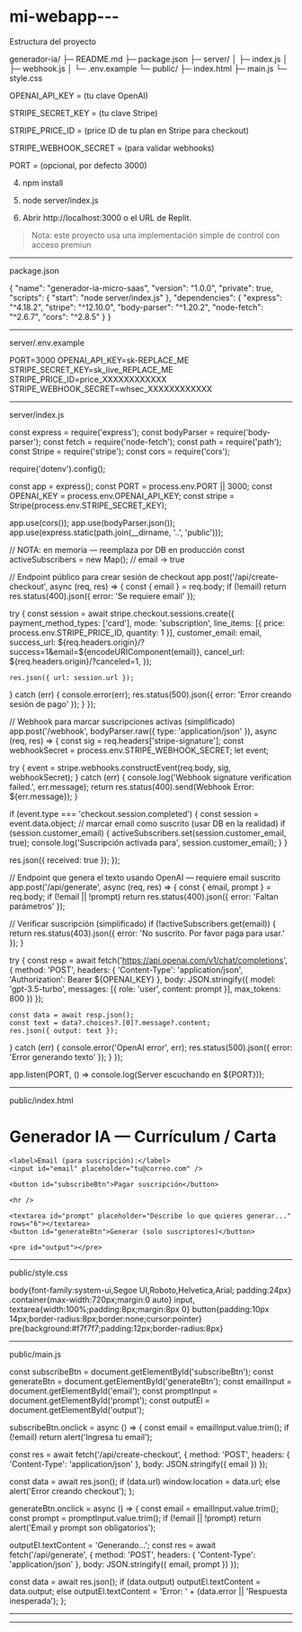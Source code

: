 # mi-webapp---

Estructura del proyecto

generador-ia/
├─ README.md
├─ package.json
├─ server/
│  ├─ index.js
│  ├─ webhook.js
│  └─ .env.example
└─ public/
   ├─ index.html
   ├─ main.js
   └─ style.css




OPENAI_API_KEY = (tu clave OpenAI)

STRIPE_SECRET_KEY = (tu clave Stripe)

STRIPE_PRICE_ID = (price ID de tu plan en Stripe para checkout)

STRIPE_WEBHOOK_SECRET = (para validar webhooks)

PORT = (opcional, por defecto 3000)



4. npm install


5. node server/index.js


6. Abrir http://localhost:3000 o el URL de Replit.



> Nota: este proyecto usa una implementación simple de control con acceso premiun




---

package.json

{
  "name": "generador-ia-micro-saas",
  "version": "1.0.0",
  "private": true,
  "scripts": {
    "start": "node server/index.js"
  },
  "dependencies": {
    "express": "^4.18.2",
    "stripe": "^12.10.0",
    "body-parser": "^1.20.2",
    "node-fetch": "^2.6.7",
    "cors": "^2.8.5"
  }
}


---

server/.env.example

PORT=3000
OPENAI_API_KEY=sk-REPLACE_ME
STRIPE_SECRET_KEY=sk_live_REPLACE_ME
STRIPE_PRICE_ID=price_XXXXXXXXXXXX
STRIPE_WEBHOOK_SECRET=whsec_XXXXXXXXXXXX


---

server/index.js

const express = require('express');
const bodyParser = require('body-parser');
const fetch = require('node-fetch');
const path = require('path');
const Stripe = require('stripe');
const cors = require('cors');

require('dotenv').config();

const app = express();
const PORT = process.env.PORT || 3000;
const OPENAI_KEY = process.env.OPENAI_API_KEY;
const stripe = Stripe(process.env.STRIPE_SECRET_KEY);

app.use(cors());
app.use(bodyParser.json());
app.use(express.static(path.join(__dirname, '..', 'public')));

// NOTA: en memoria — reemplaza por DB en producción
const activeSubscribers = new Map(); // email -> true

// Endpoint público para crear sesión de checkout
app.post('/api/create-checkout', async (req, res) => {
  const { email } = req.body;
  if (!email) return res.status(400).json({ error: 'Se requiere email' });

  try {
    const session = await stripe.checkout.sessions.create({
      payment_method_types: ['card'],
      mode: 'subscription',
      line_items: [{ price: process.env.STRIPE_PRICE_ID, quantity: 1 }],
      customer_email: email,
      success_url: ${req.headers.origin}/?success=1&email=${encodeURIComponent(email)},
      cancel_url: ${req.headers.origin}/?canceled=1,
    });

    res.json({ url: session.url });
  } catch (err) {
    console.error(err);
    res.status(500).json({ error: 'Error creando sesión de pago' });
  }
});

// Webhook para marcar suscripciones activas (simplificado)
app.post('/webhook', bodyParser.raw({ type: 'application/json' }), async (req, res) => {
  const sig = req.headers['stripe-signature'];
  const webhookSecret = process.env.STRIPE_WEBHOOK_SECRET;
  let event;

  try {
    event = stripe.webhooks.constructEvent(req.body, sig, webhookSecret);
  } catch (err) {
    console.log('Webhook signature verification failed.', err.message);
    return res.status(400).send(Webhook Error: ${err.message});
  }

  if (event.type === 'checkout.session.completed') {
    const session = event.data.object;
    // marcar email como suscrito (usar DB en la realidad)
    if (session.customer_email) {
      activeSubscribers.set(session.customer_email, true);
      console.log('Suscripción activada para', session.customer_email);
    }
  }

  res.json({ received: true });
});

// Endpoint que genera el texto usando OpenAI — requiere email suscrito
app.post('/api/generate', async (req, res) => {
  const { email, prompt } = req.body;
  if (!email || !prompt) return res.status(400).json({ error: 'Faltan parámetros' });

  // Verificar suscripción (simplificado)
  if (!activeSubscribers.get(email)) {
    return res.status(403).json({ error: 'No suscrito. Por favor paga para usar.' });
  }

  try {
    const resp = await fetch('https://api.openai.com/v1/chat/completions', {
      method: 'POST',
      headers: {
        'Content-Type': 'application/json',
        'Authorization': Bearer ${OPENAI_KEY}
      },
      body: JSON.stringify({
        model: 'gpt-3.5-turbo',
        messages: [{ role: 'user', content: prompt }],
        max_tokens: 800
      })
    });

    const data = await resp.json();
    const text = data?.choices?.[0]?.message?.content;
    res.json({ output: text });
  } catch (err) {
    console.error('OpenAI error', err);
    res.status(500).json({ error: 'Error generando texto' });
  }
});

app.listen(PORT, () => console.log(Server escuchando en ${PORT}));


---

public/index.html

<!doctype html>
<html lang="es">
<head>
  <meta charset="utf-8" />
  <meta name="viewport" content="width=device-width, initial-scale=1" />
  <title>Generador IA - Demo</title>
  <link rel="stylesheet" href="/style.css">
</head>
<body>
  <div class="container">
    <h1>Generador IA — Currículum / Carta</h1>

    <label>Email (para suscripción):</label>
    <input id="email" placeholder="tu@correo.com" />

    <button id="subscribeBtn">Pagar suscripción</button>

    <hr />

    <textarea id="prompt" placeholder="Describe lo que quieres generar..." rows="6"></textarea>
    <button id="generateBtn">Generar (solo suscriptores)</button>

    <pre id="output"></pre>
  </div>
  <script src="/main.js"></script>
</body>
</html>


---

public/style.css

body{font-family:system-ui,Segoe UI,Roboto,Helvetica,Arial; padding:24px}
.container{max-width:720px;margin:0 auto}
input, textarea{width:100%;padding:8px;margin:8px 0}
button{padding:10px 14px;border-radius:8px;border:none;cursor:pointer}
pre{background:#f7f7f7;padding:12px;border-radius:8px}


---

public/main.js

const subscribeBtn = document.getElementById('subscribeBtn');
const generateBtn = document.getElementById('generateBtn');
const emailInput = document.getElementById('email');
const promptInput = document.getElementById('prompt');
const outputEl = document.getElementById('output');

subscribeBtn.onclick = async () => {
  const email = emailInput.value.trim();
  if (!email) return alert('Ingresa tu email');

  const res = await fetch('/api/create-checkout', {
    method: 'POST',
    headers: { 'Content-Type': 'application/json' },
    body: JSON.stringify({ email })
  });

  const data = await res.json();
  if (data.url) window.location = data.url;
  else alert('Error creando checkout');
};

generateBtn.onclick = async () => {
  const email = emailInput.value.trim();
  const prompt = promptInput.value.trim();
  if (!email || !prompt) return alert('Email y prompt son obligatorios');

  outputEl.textContent = 'Generando...';
  const res = await fetch('/api/generate', {
    method: 'POST',
    headers: { 'Content-Type': 'application/json' },
    body: JSON.stringify({ email, prompt })
  });

  const data = await res.json();
  if (data.output) outputEl.textContent = data.output;
  else outputEl.textContent = 'Error: ' + (data.error || 'Respuesta inesperada');
};


---



---
